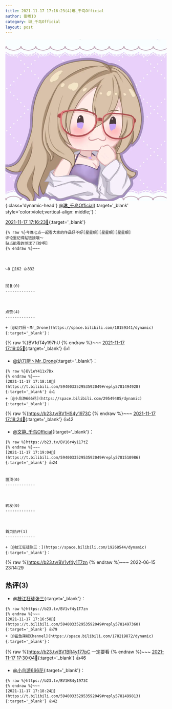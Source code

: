 ```yaml
---
title: 2021-11-17 17:16:23(4)琳_千鸟Official
author: 御坂IO
category: 琳_千鸟Official
layout: post
---
```


![img](/images/c0a88f85ebd0d056f37b114e0748e69556c8b488.jpg){:class='dynamic-head'}
[@琳_千鸟Official](https://space.bilibili.com/1620923329/dynamic){:target='_blank' style='color:violet;vertical-align: middle;'}：

[2021-11-17 17:16:23🔗](https://t.bilibili.com/594003352953592049){:target='_blank'}

~~~
{% raw %}今晚七点一起看大家的作品好不好[星星眼][星星眼][星星眼]
评论里记得贴链接哦～
贴点能看的球球了[妙啊]
{% endraw %}~~~



↪️0 💬162 👍332


回复(0)
-------------



点赞(4)
-------------

+ [@幼刀厨丶Mr_Drone](https://space.bilibili.com/10159341/dynamic){:target='_blank'}：
~~~
{% raw %}BV1dT4y197hU
{% endraw %}~~~
[2021-11-17 17:19:05🔗](https://t.bilibili.com/594003352953592049#reply5781511008){:target='_blank'} 👍1
+ [@幼刀厨丶Mr_Drone](https://space.bilibili.com/10159341/dynamic){:target='_blank'}：
~~~
{% raw %}BV1eY411x7Dx
{% endraw %}~~~
[2021-11-17 17:18:10🔗](https://t.bilibili.com/594003352953592049#reply5781494928){:target='_blank'} 👍1
+ [@小鸟游666花](https://space.bilibili.com/29549485/dynamic){:target='_blank'}：
~~~
{% raw %}https://b23.tv/BV1HS4y1973C
{% endraw %}~~~
[2021-11-17 17:18:24🔗](https://t.bilibili.com/594003352953592049#reply5781499813){:target='_blank'} 👍42
+ [@文静_千鸟OfficiaI](https://space.bilibili.com/14265597/dynamic){:target='_blank'}：
~~~
{% raw %}https://b23.tv/BV16r4y117tZ
{% endraw %}~~~
[2021-11-17 17:19:04🔗](https://t.bilibili.com/594003352953592049#reply5781510986){:target='_blank'} 👍24


置顶(0)
-------------



转发(0)
-------------



首页热评(1)
-------------

+ [@枝江狂徒张三：](https://space.bilibili.com/19268544/dynamic){:target='_blank'}：
~~~
{% raw %}https://b23.tv/BV1vf4y1T7zn
{% endraw %}~~~
2022-06-15 23:14:29


热评(3)
-------------

+ [@枝江狂徒张三](https://space.bilibili.com/19268544/dynamic){:target='_blank'}：
~~~
{% raw %}https://b23.tv/BV1vf4y1T7zn
{% endraw %}~~~
[2021-11-17 17:16:58🔗](https://t.bilibili.com/594003352953592049#reply5781497360){:target='_blank'} 👍79
+ [@鲨鱼辣椒Channel](https://space.bilibili.com/178219872/dynamic){:target='_blank'}：
~~~
{% raw %}https://b23.tv/BV1BR4y177pC 一定要看
{% endraw %}~~~
[2021-11-17 17:30:04🔗](https://t.bilibili.com/594003352953592049#reply5781559243){:target='_blank'} 👍46
+ [@小鸟游666花](https://space.bilibili.com/29549485/dynamic){:target='_blank'}：
~~~
{% raw %}https://b23.tv/BV1HS4y1973C
{% endraw %}~~~
[2021-11-17 17:18:24🔗](https://t.bilibili.com/594003352953592049#reply5781499813){:target='_blank'} 👍42


